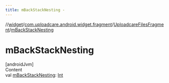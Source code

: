```yaml
---
title: mBackStackNesting -
---
```

//[widget](../../index.md)/[com.uploadcare.android.widget.fragment](../index.md)/[UploadcareFilesFragment](index.md)/[mBackStackNesting](m-back-stack-nesting.md)



# mBackStackNesting  
[androidJvm]  
Content  
val [mBackStackNesting](m-back-stack-nesting.md): [Int](https://kotlinlang.org/api/latest/jvm/stdlib/kotlin/-int/index.html)  



